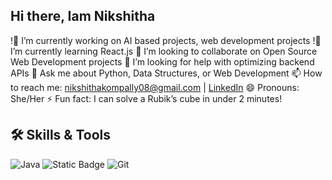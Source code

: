 ## Hi there, Iam Nikshitha

<!--
**KompallyNikshitha/KompallyNikshitha** is a ✨ _special_ ✨ repository because its `README.md` (this file) appears on your GitHub profile.

Here are some ideas to get you started:
-->
!🔭 I’m currently working on AI based projects, web development projects
!🌱 I’m currently learning React.js 
👯 I’m looking to collaborate on Open Source Web Development projects
🤔 I’m looking for help with optimizing backend APIs
💬 Ask me about Python, Data Structures, or Web Development
📫 How to reach me: nikshithakompally08@gmail.com | [LinkedIn](https://www.linkedin.com/in/nikshitha-kompally-37b523354/)
😄 Pronouns: She/Her
⚡ Fun fact: I can solve a Rubik’s cube in under 2 minutes!

## 🛠 Skills & Tools
![Java](https://img.shields.io/badge/Java-ED8B00?style=for-the-badge&logo=java&logoColor=white)
![Static Badge](https://img.shields.io/badge/Label-R?style=flat&logo=slug&logoColor=blue&logoSize=auto&label=R&labelColor=black&color=green)
![Git](https://img.shields.io/badge/Git-F05032?style=for-the-badge&logo=git&logoColor=white)
